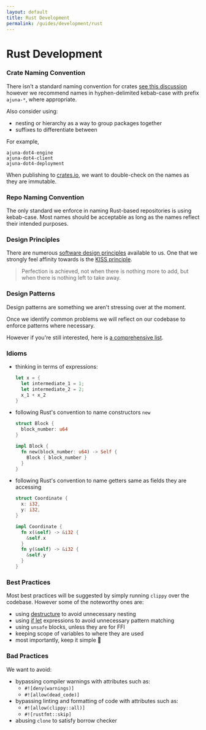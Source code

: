 ```yaml
---
layout: default
title: Rust Development
permalink: /guides/development/rust
---
```


[api-guidelines-discussion-29]: https://github.com/rust-lang/api-guidelines/discussions/29
[crates-io]: https://crates.io/
[design-patterns]: https://rust-unofficial.github.io/patterns/patterns/index.html
[destructuring]: https://doc.rust-lang.org/rust-by-example/flow_control/match/destructuring.html
[if-let]: https://doc.rust-lang.org/rust-by-example/flow_control/if_let.html
[kiss]: https://en.wikipedia.org/wiki/KISS_principle
[software-design-principles]: https://en.wikipedia.org/wiki/List_of_software_development_philosophies#Rules_of_thumb,_laws,_guidelines_and_principles

# Rust Development

### Crate Naming Convention

There isn't a standard naming convention for crates [see this discussion][api-guidelines-discussion-29] however we recommend names in hyphen-delimited kebab-case with prefix `ajuna-*`, where appropriate.

Also consider using:

- nesting or hierarchy as a way to group packages together
- suffixes to differentiate between

For example,

```
ajuna-dot4-engine
ajuna-dot4-client
ajuna-dot4-deployment
```

When publishing to [crates.io][crates-io], we want to double-check on the names as they are immutable.

### Repo Naming Convention

The only standard we enforce in naming Rust-based repositories is using kebab-case.
Most names should be acceptable as long as the names reflect their intended purposes.

### Design Principles

There are numerous [software design principles][software-design-principles] available to us.
One that we strongly feel affinity towards is the [KISS principle][kiss].

> Perfection is achieved, not when there is nothing more to add, but when there is nothing left to take away.

### Design Patterns

Design patterns are something we aren't stressing over at the moment.

Once we identify common problems we will reflect on our codebase to enforce patterns where necessary.

However if you're still interested, here is [a comprehensive list][design-patterns].

### Idioms

- thinking in terms of expressions:

  ```rust
  let x = {
    let intermediate_1 = 1;
    let intermediate_2 = 2;
    x_1 + x_2
  }
  ```

- following Rust's convention to name constructors `new`

  ```rust
  struct Block {
    block_number: u64
  }

  impl Block {
    fn new(block_number: u64) -> Self {
      Block { block_number }
    }
  }
  ```

- following Rust's convention to name getters same as fields they are accessing

  ```rust
  struct Coordinate {
    x: i32,
    y: i32,
  }

  impl Coordinate {
    fn x(&self) -> &i32 {
      &self.x
    }
    fn y(&self) -> &i32 {
      &self.y
    }
  }
  ```

### Best Practices

Most best practices will be suggested by simply running `clippy` over the codebase.
However some of the noteworthy ones are:

- using [destructure][destructuring] to avoid unnecessary nesting
- using [if let][if-let] expressions to avoid unnecessary pattern matching
- using `unsafe` blocks, unless they are for FFI
- keeping scope of variables to where they are used
- most importantly, keep it simple 🙂

### Bad Practices

We want to avoid:

- bypassing compiler warnings with attributes such as:
  - `#![deny(warnings)]`
  - `#![allow(dead_code)]`
- bypassing linting and formatting of code with attributes such as:
  - `#![allow(clippy::all)]`
  - `#![rustfmt::skip]`
- abusing `clone` to satisfy borrow checker
